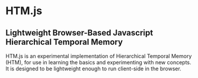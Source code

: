 HTM.js
======
Lightweight Browser-Based Javascript Hierarchical Temporal Memory
-----------------------------------------------------------------

HTM.js is an experimental implementation of Hierarchical Temporal Memory (HTM), for use in learning the basics and experimenting with new concepts.  It is designed to be lightweight enough to run client-side in the browser.
